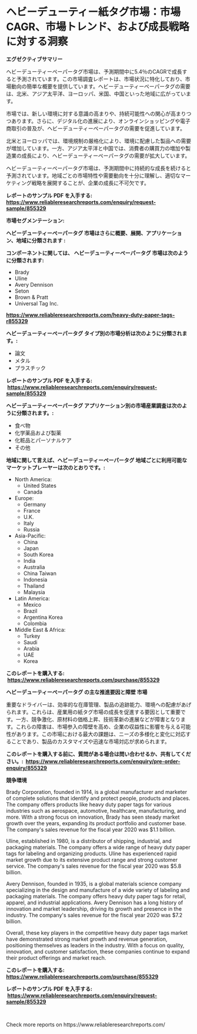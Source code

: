 <p><h1>ヘビーデューティー紙タグ市場：市場CAGR、市場トレンド、および成長戦略に対する洞察</h1></p><p><strong>エグゼクティブサマリー</strong></p>
<p><p>ヘビーデューティーペーパータグ市場は、予測期間中に5.4％のCAGRで成長すると予測されています。この市場調査レポートは、市場状況に特化しており、市場動向の簡単な概要を提供しています。ヘビーデューティーペーパータグの需要は、北米、アジア太平洋、ヨーロッパ、米国、中国といった地域に広がっています。</p><p>市場では、新しい環境に対する意識の高まりや、持続可能性への関心が高まりつつあります。さらに、デジタル化の進展により、オンラインショッピングや電子商取引の普及が、ヘビーデューティーペーパータグの需要を促進しています。</p><p>北米とヨーロッパでは、環境規制の厳格化により、環境に配慮した製品への需要が増加しています。一方、アジア太平洋と中国では、消費者の購買力の増加や製造業の成長により、ヘビーデューティーペーパータグの需要が拡大しています。</p><p>ヘビーデューティーペーパータグ市場は、予測期間中に持続的な成長を続けると予測されています。地域ごとの市場特性や需要動向を十分に理解し、適切なマーケティング戦略を展開することが、企業の成長に不可欠です。</p></p>
<p><strong>レポートのサンプル PDF を入手する: <a href="https://www.reliableresearchreports.com/enquiry/request-sample/855329">https://www.reliableresearchreports.com/enquiry/request-sample/855329</a></strong></p>
<p><strong>市場セグメンテーション:</strong></p>
<p><strong> ヘビーデューティーペーパータグ 市場はさらに概要、展開、アプリケーション、地域に分類されます :</strong></p>
<p><strong>コンポーネントに関しては、 ヘビーデューティーペーパータグ 市場は次のように分類されます: &nbsp;</strong></p>
<p><ul><li>Brady</li><li>Uline</li><li>Avery Dennison</li><li>Seton</li><li>Brown & Pratt</li><li>Universal Tag Inc.</li></ul></p>
<p><strong><a href="https://www.reliableresearchreports.com/heavy-duty-paper-tags-r855329">https://www.reliableresearchreports.com/heavy-duty-paper-tags-r855329</a></strong></p>
<p><strong> ヘビーデューティーペーパータグ タイプ別の市場分析は次のように分類されます。:</strong></p>
<p><ul><li>論文</li><li>メタル</li><li>プラスチック</li></ul></p>
<p><strong>レポートのサンプル PDF を入手する: &nbsp;<a href="https://www.reliableresearchreports.com/enquiry/request-sample/855329">https://www.reliableresearchreports.com/enquiry/request-sample/855329</a></strong></p>
<p><strong> ヘビーデューティーペーパータグ アプリケーション別の市場産業調査は次のように分類されます。:</strong></p>
<p><ul><li>食べ物</li><li>化学薬品および製薬</li><li>化粧品とパーソナルケア</li><li>その他</li></ul></p>
<p><strong>地域に関して言えば、ヘビーデューティーペーパータグ 地域ごとに利用可能なマーケットプレーヤーは次のとおりです。:</strong></p>
<p><ul>
    <li>
        North America:
        <ul>
            <li>United States</li>
            <li>Canada</li>
        </ul>
    </li>
    <li>
        Europe:
        <ul>
            <li>Germany</li>
            <li>France</li>
            <li>U.K.</li>
            <li>Italy</li>
            <li>Russia</li>
        </ul>
    </li>
    <li>
        Asia-Pacific:
        <ul>
            <li>China</li>
            <li>Japan</li>
            <li>South Korea</li>
            <li>India</li>
            <li>Australia</li>
            <li>China Taiwan</li>
            <li>Indonesia</li>
            <li>Thailand</li>
            <li>Malaysia</li>
        </ul>
    </li>
    <li>
        Latin America:
        <ul>
            <li>Mexico</li>
            <li>Brazil</li>
            <li>Argentina Korea</li>
            <li>Colombia</li>
        </ul>
    </li>
    <li>
        Middle East & Africa:
        <ul>
            <li>Turkey</li>
            <li>Saudi</li>
            <li>Arabia</li>
            <li>UAE</li>
            <li>Korea</li>
        </ul>
    </li>
    </ul></p>
<p><strong>このレポートを購入する: &nbsp;<a href="https://www.reliableresearchreports.com/purchase/855329">https://www.reliableresearchreports.com/purchase/855329</a></strong></p>
<p><strong>ヘビーデューティーペーパータグ の主な推進要因と障壁 市場</strong></p>
<p><p>重要なドライバーは、効率的な在庫管理、製品の追跡能力、環境への配慮があげられます。これらは、産業用の紙タグ市場の成長を促進する要因として重要です。一方、競争激化、原材料の価格上昇、技術革新の進展などが障害となります。これらの障害は、市場参入の障壁を高め、企業の収益性に影響を与える可能性があります。この市場における最大の課題は、ニーズの多様化と変化に対応することであり、製品のカスタマイズや迅速な市場対応が求められます。</p></p>
<p><strong>このレポートを購入する前に、質問がある場合は問い合わせるか、共有してください。:&nbsp; <a href="https://www.reliableresearchreports.com/enquiry/pre-order-enquiry/855329">https://www.reliableresearchreports.com/enquiry/pre-order-enquiry/855329</a></strong></p>
<p><strong>競争環境</strong></p>
<p><p>Brady Corporation, founded in 1914, is a global manufacturer and marketer of complete solutions that identify and protect people, products and places. The company offers products like heavy duty paper tags for various industries such as aerospace, automotive, healthcare, manufacturing, and more. With a strong focus on innovation, Brady has seen steady market growth over the years, expanding its product portfolio and customer base. The company's sales revenue for the fiscal year 2020 was $1.1 billion.</p><p>Uline, established in 1980, is a distributor of shipping, industrial, and packaging materials. The company offers a wide range of heavy duty paper tags for labeling and organizing products. Uline has experienced rapid market growth due to its extensive product range and strong customer service. The company's sales revenue for the fiscal year 2020 was $5.8 billion.</p><p>Avery Dennison, founded in 1935, is a global materials science company specializing in the design and manufacture of a wide variety of labeling and packaging materials. The company offers heavy duty paper tags for retail, apparel, and industrial applications. Avery Dennison has a long history of innovation and market leadership, driving its growth and presence in the industry. The company's sales revenue for the fiscal year 2020 was $7.2 billion.</p><p>Overall, these key players in the competitive heavy duty paper tags market have demonstrated strong market growth and revenue generation, positioning themselves as leaders in the industry. With a focus on quality, innovation, and customer satisfaction, these companies continue to expand their product offerings and market reach.</p></p>
<p><strong>このレポートを購入する: &nbsp; <a href="https://www.reliableresearchreports.com/purchase/855329">https://www.reliableresearchreports.com/purchase/855329</a></strong></p>
<p><strong>レポートのサンプル PDF を入手する: &nbsp;<a href="https://www.reliableresearchreports.com/enquiry/request-sample/855329">https://www.reliableresearchreports.com/enquiry/request-sample/855329</a></strong><strong></strong></p>
<p>&nbsp;</p>
<p>Check more reports on https://www.reliableresearchreports.com/</p>